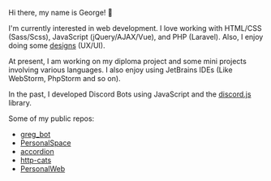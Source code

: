 Hi there, my name is George! 👋

I'm currently interested in web development. I love working with HTML/CSS (Sass/Scss), JavaScript (jQuery/AJAX/Vue), and PHP (Laravel). Also, I enjoy doing some [designs](https://figma.com/@rofl/) (UX/UI).

At present, I am working on my diploma project and some mini projects involving various languages. I also enjoy using JetBrains IDEs (Like WebStorm, PhpStorm and so on).

In the past, I developed Discord Bots using JavaScript and the [discord.js](https://discord.js.org/) library.

Some of my public repos:
- [greg_bot](https://github.com/GogaNotClown/greg_bot)
- [PersonalSpace](https://github.com/GogaNotClown/PersonalSpace)
- [accordion](https://github.com/GogaNotClown/accordion)
- [http-cats](https://github.com/GogaNotClown/http-cats)
- [PersonalWeb](https://github.com/GogaNotClown/PersonalWeb)
